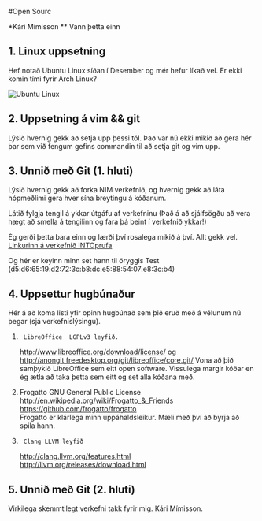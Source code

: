 #Open Sourc

*Kári Mímisson
** Vann þetta einn

## 1. Linux uppsetning

Hef notað Ubuntu Linux síðan í Desember og mér hefur líkað vel. Er ekki komin
tími fyrir Arch Linux?

![Ubuntu Linux](http://s14.postimg.org/5jzroxzkh/picture_18.png)

## 2. Uppsetning á vim && git

Lýsið hvernig gekk að setja upp þessi tól.
Það var nú ekki mikið að gera hér þar sem við fengum gefins commandin til að
setja git og vim upp.

## 3. Unnið með Git (1. hluti)

Lýsið hvernig gekk að forka NIM verkefnið, og hvernig gekk að láta hópmeðlimi gera hver sína breytingu á kóðanum.

Látið fylgja tengil á ykkar útgáfu af verkefninu (Það á að sjálfsögðu að vera hægt að smella á tengilinn og fara þá beint í verkefnið ykkar!)

Ég gerði þetta bara einn og lærði því rosalega mikið á því. Allt gekk vel. 
[Linkurinn á verkefnið INTOprufa](https://github.com/kari14/INTOPrufa)

Og hér er keyinn minn set hann til öryggis
Test (d5:d6:65:19:d2:72:3c:b8:dc:e5:88:54:07:e8:3c:b4)  
## 4. Uppsettur hugbúnaður

Hér á að koma listi yfir opinn hugbúnað sem þið eruð með á vélunum nú þegar (sjá verkefnislýsingu).


1.  	LibreOffice  LGPLv3 leyfið. 
	http://www.libreoffice.org/download/license/ og
	http://anongit.freedesktop.org/git/libreoffice/core.git/
	Vona að þið samþykið LibreOffice sem eitt open software.
	Vissulega margir kóðar en ég ætla að taka þetta sem eitt og set alla
	 kóðana með. 

2.	Frogatto GNU General Public License
	http://en.wikipedia.org/wiki/Frogatto_&_Friends	
	https://github.com/frogatto/frogatto  	
	Frogatto er klárlega minn uppáhaldsleikur. 
	Mæli með því að byrja að spila hann.

3.		Clang LLVM leyfið
	http://clang.llvm.org/features.html
	http://llvm.org/releases/download.html
	

## 5. Unnið með Git (2. hluti)

Virkilega skemmtilegt verkefni takk fyrir mig. 
Kári Mímisson.
